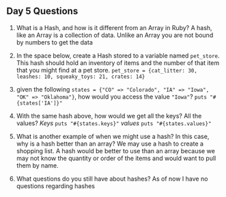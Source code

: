## Day 5 Questions

1. What is a Hash, and how is it different from an Array in Ruby?
   A hash, like an Array is a collection of data. Unlike an Array you are not bound by numbers to get the data

1. In the space below, create a Hash stored to a variable named `pet_store`.  This hash should hold an inventory of items and the number of that item that you might find at a pet store.
   `pet_store = {cat_litter: 30, leashes: 10, squeaky_toys: 21, crates: 14}`

1. given the following `states = {"CO" => "Colorado", "IA" => "Iowa", "OK" => "Oklahoma"}`, how would you access the value `"Iowa"`?
   `puts "#{states['IA']}"`

1. With the same hash above, how would we get all the keys?  All the values?
   *Keys* `puts "#{states.keys}"`
   *values* `puts "#{states.values}"`

1. What is another example of when we might use a hash?  In this case, why is a hash better than an array?
   We may use a hash to create a shopping list. A hash would be better to use than an array because we may not know the quantity or order of the items and would want to pull them by name.

1. What questions do you still have about hashes?
   As of now I have no questions regarding hashes
